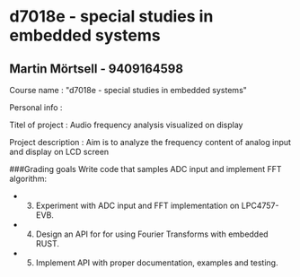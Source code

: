 # d7018e - special studies in embedded systems

## Martin Mörtsell - 9409164598
Course name : "d7018e - special studies in embedded systems"

Personal info : 

Titel of project : Audio frequency analysis visualized on display

Project description : Aim is to analyze the frequency content of analog input and display on LCD screen

###Grading goals
Write code that samples ADC input and implement FFT algorithm:
*  3. Experiment with ADC input and FFT implementation on LPC4757-EVB.
*  4. Design an API for for using Fourier Transforms with embedded RUST. 
*  5. Implement API with proper documentation, examples and testing.


